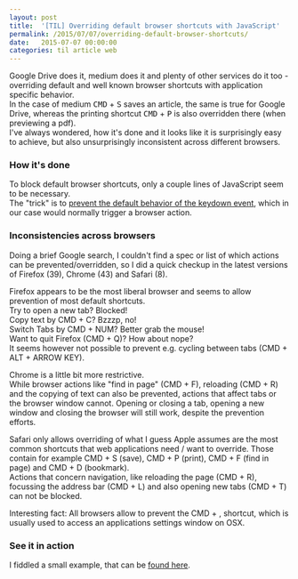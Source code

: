 ```yaml
---
layout: post
title:  '[TIL] Overriding default browser shortcuts with JavaScript'
permalink: /2015/07/07/overriding-default-browser-shortcuts/
date:   2015-07-07 00:00:00
categories: til article web
---
```


Google Drive does it, medium does it and plenty of other services do it too - overriding default and well known browser shortcuts with application specific behavior.  
In the case of medium <kbd>CMD</kbd> + <kbd>S</kbd> saves an article, the same is true for Google Drive, whereas the printing shortcut <kbd>CMD</kbd> + <kbd>P</kbd> is also overridden there (when previewing a pdf).  
I've always wondered, how it's done and it looks like it is surprisingly easy to achieve, but also unsurprisingly inconsistent across different browsers.
### How it's done
To block default browser shortcuts, only a couple lines of JavaScript seem to be necessary.  
The "trick" is to [prevent the default behavior of the keydown event](https://developer.mozilla.org/en-US/docs/Web/API/Event/preventDefault "https://developer.mozilla.org/en-US/docs/Web/API/Event/preventDefault"), which in our case would normally trigger a browser action.
<script src="https://gist.github.com/robin-drexler/f8edc1ffb0ed8c4f42c8.js" type="text/javascript">//</script>
### Inconsistencies across browsers
Doing a brief Google search, I couldn't find a spec or list of which actions can be prevented/overridden, so I did a quick checkup in the latest versions of Firefox (39), Chrome (43) and Safari (8).  

Firefox appears to be the most liberal browser and seems to allow prevention of most default shortcuts.  
Try to open a new tab? Blocked!  
Copy text by CMD + C? Bzzzp, no!  
Switch Tabs by CMD + NUM? Better grab the mouse!  
Want to quit Firefox (CMD + Q)? How about nope?  
It seems however not possible to prevent e.g. cycling between tabs (CMD + ALT + ARROW KEY).  

Chrome is a little bit more restrictive.   
While browser actions like "find in page" (CMD + F), reloading (CMD + R) and the copying of text can also be prevented, actions that affect tabs or the browser window cannot. Opening or closing a tab, opening a new window and closing the browser will still work, despite the prevention efforts.  

Safari only allows overriding of what I guess Apple assumes are the most common shortcuts that web applications need / want to override. Those contain for example CMD + S (save), CMD + P (print), CMD + F (find in page) and CMD + D (bookmark).  
Actions that concern navigation, like reloading the page (CMD + R), focussing the address bar (CMD + L) and also opening new tabs (CMD + T) can not be blocked.  

Interesting fact: All browsers allow to prevent the CMD + , shortcut, which is usually used to access an applications settings window on OSX.
### See it in action
I fiddled a small example, that can be [found here](http://sc.robin-drexler.com/blog/prevent_shortcuts.html "http://sc.robin-drexler.com/blog/prevent_shortcuts.html").
